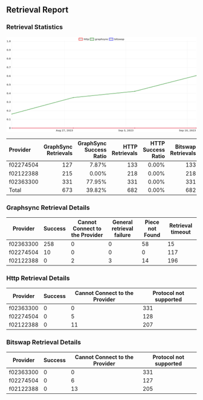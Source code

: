 ## Retrieval Report
### Retrieval Statistics
<img src="https://raw.githubusercontent.com/data-preservation-programs/filplus-checker-assets/main/filecoin-project/filecoin-plus-large-datasets/issues/2105/1694589853941.png"/>

| Provider  | GraphSync Retrievals | GraphSync Success Ratio | HTTP Retrievals | HTTP Success Ratio | Bitswap Retrievals | Bitswap Success Ratio |
| :-------- | -------------------: | ----------------------: | --------------: | -----------------: | -----------------: | --------------------: |
| f02274504 |                  127 |                   7.87% |             133 |              0.00% |                133 |                 0.00% |
| f02122388 |                  215 |                   0.00% |             218 |              0.00% |                218 |                 0.00% |
| f02363300 |                  331 |                  77.95% |             331 |              0.00% |                331 |                 0.00% |
| Total     |                  673 |                  39.82% |             682 |              0.00% |                682 |                 0.00% |

### Graphsync Retrieval Details
| Provider  | Success | Cannot Connect to the Provider | General retrieval failure | Piece not Found | Retrieval timeout |
| --------- | ------- | ------------------------------ | ------------------------- | --------------- | ----------------- |
| f02363300 | 258     | 0                              | 0                         | 58              | 15                |
| f02274504 | 10      | 0                              | 0                         | 0               | 117               |
| f02122388 | 0       | 2                              | 3                         | 14              | 196               |

### Http Retrieval Details
| Provider  | Success | Cannot Connect to the Provider | Protocol not supported |
| --------- | ------- | ------------------------------ | ---------------------- |
| f02363300 | 0       | 0                              | 331                    |
| f02274504 | 0       | 5                              | 128                    |
| f02122388 | 0       | 11                             | 207                    |

### Bitswap Retrieval Details
| Provider  | Success | Cannot Connect to the Provider | Protocol not supported |
| --------- | ------- | ------------------------------ | ---------------------- |
| f02363300 | 0       | 0                              | 331                    |
| f02274504 | 0       | 6                              | 127                    |
| f02122388 | 0       | 13                             | 205                    |
